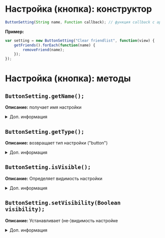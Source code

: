 # Настройка (кнопка): конструктор
```js
ButtonSetting(String name, Function callback); // функция callback с аргументом View view
```
**Пример:**
```js
var setting = new ButtonSetting("Clear friendlist", function(view) {
    getFriends().forEach(function(name) {
        removeFriend(name);
    });
});
```
# Настройка (кнопка): методы
## ``ButtonSetting.getName();``
**Описание:** получает имя настройки

<details>
<summary>Доп. информация</summary>

**Аргумент(-ы)**:
| Аргумент | Значение |
| -------- | -------- |
| ButtonSetting setting | Имя настройки |

**Возвращает:** ``String settingName``

**Пример:**
```js
setting = new ButtonSetting("Nuke USA", function() {
    Memory.read(0, 1);
});

setting.getName(); // "Nuke USA"
```
</details>

## ``ButtonSetting.getType();``
**Описание:** возвращает тип настройки ("button")

<details>
<summary>Доп. информация</summary>

**Аргумент(-ы)**:
| Аргумент | Значение |
| -------- | -------- |
| ButtonSetting setting | Настройка |

**Возвращает:** ``String settingType``

**Пример:**
```js
setting = new ButtonSetting("Run", function() {
    // pass
});

setting.getType() // "button"
```
</details>

## ``ButtonSetting.isVisible();``
**Описание:** Определяет видимость настройки

<details>
<summary>Доп. информация</summary>

**Аргумент(-ы)**:
| Аргумент | Значение |
| -------- | -------- |
| ButtonSetting setting | Настройка |

**Возвращает:** ``Boolean isVisible``

**Пример:**
```js
setting = new ButtonSetting("Example", function() {
    // pass
});

setting.isVisible(); // true
```

</details>

## ``ButtonSetting.setVisibility(Boolean visibility);``
**Описание:** Устанавливает (не-)видимость настройке

<details>
<summary>Доп. информация</summary>

**Аргумент(-ы)**:
| Аргумент | Значение |
| -------- | -------- |
| ButtonSetting setting | Настройка |
|  Boolean visibility | Видимость настройки |

**Пример:**
```js
// пример будет потом
```

</details>
